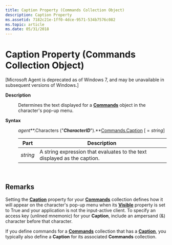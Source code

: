 ```yaml
---
title: Caption Property (Commands Collection Object)
description: Caption Property
ms.assetid: 7182c21e-1ff0-4dce-9571-534b7576c082
ms.topic: article
ms.date: 05/31/2018
---
```


# Caption Property (Commands Collection Object)

\[Microsoft Agent is deprecated as of Windows 7, and may be unavailable in subsequent versions of Windows.\]

<dl> <dt>

<span id="Description"></span><span id="description"></span><span id="DESCRIPTION"></span>**Description**
</dt> <dd>

Determines the text displayed for a [**Commands**](/windows/desktop/lwef/the-commands-collection-object) object in the character's pop-up menu.

</dd> <dt>

<span id="Syntax"></span><span id="syntax"></span><span id="SYNTAX"></span>**Syntax**
</dt> <dd>

*agent***.Characters ("***CharacterID***").**[Commands.Caption](caption-property.md) \[ = *string*\]



| Part     | Description                                                              |
|----------|--------------------------------------------------------------------------|
| *string* | A string expression that evaluates to the text displayed as the caption. |



 

</dd> </dl>

## Remarks

Setting the [**Caption**](caption-property.md) property for your [**Commands**](/windows/desktop/lwef/the-commands-collection-object) collection defines how it will appear on the character's pop-up menu when its [**Visible**](visible-property.md) property is set to True and your application is not the input-active client. To specify an access key (unlined mnemonic) for your **Caption**, include an ampersand (&) character before that character.

If you define commands for a [**Commands**](/windows/desktop/lwef/the-commands-collection-object) collection that has a [**Caption**](caption-property.md), you typically also define a **Caption** for its associated **Commands** collection.

 

 
